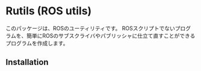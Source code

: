 # Rutils (ROS utils) 

このパッケージは、ROSのユーティリティです。
ROSスクリプトでないプログラムを、簡単にROSのサブスクライバやパブリッシャに仕立て直すことができるプログラムを作成します。


## Installation

